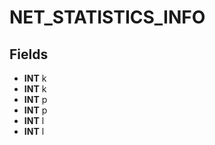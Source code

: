 # NET_STATISTICS_INFO

## Fields
* **INT** k
* **INT** k
* **INT** p
* **INT** p
* **INT** l
* **INT** l